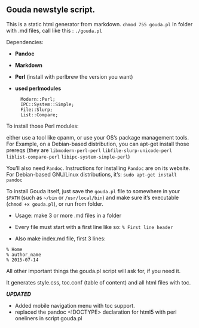 ## Gouda newstyle script.

This is a static html generator from markdown.
`chmod 755 gouda.pl`
In folder with .md files, call like this : `./gouda.pl`


Dependencies:

* **Pandoc** 

* **Markdown**

* **Perl** (install with perlbrew the version you want)

* **used perlmodules**

		Modern::Perl;
		IPC::System::Simple;
		File::Slurp;
		List::Compare;


To install those Perl modules:

either use a tool like cpanm, or use your OS’s package management tools.
For Example, on a Debian-based distribution, you can apt-get install those prereqs
(they are `libmodern-perl-perl` `libfile-slurp-unicode-perl` `liblist-compare-perl` `libipc-system-simple-perl`)

You’ll also need `Pandoc`. Instructions for installing `Pandoc` are on its website.
For Debian-based GNU/Linux distributions, it’s: `sudo apt-get install pandoc`

To install Gouda itself, just save the `gouda.pl` file to somewhere in your `$PATH` 
(such as `~/bin` or `/usr/local/bin`) and make sure it’s executable (`chmod +x gouda.pl`), or run from folder.

* Usage: make 3 or more .md files in a folder

* Every file must start with a first line like so: `% First line header`

* Also make index.md file, first 3 lines:

`% Home`<br>
`% author_name`<br>
`% 2015-07-14`<br>
		

All other important things the gouda.pl script will ask for, if you need it.

It generates style.css, toc.conf (table of content) and all html files with toc.

***UPDATED***
- Added mobile navigation menu with toc support.
- replaced the pandoc <!DOCTYPE> declaration for html5 with perl oneliners in script gouda.pl
